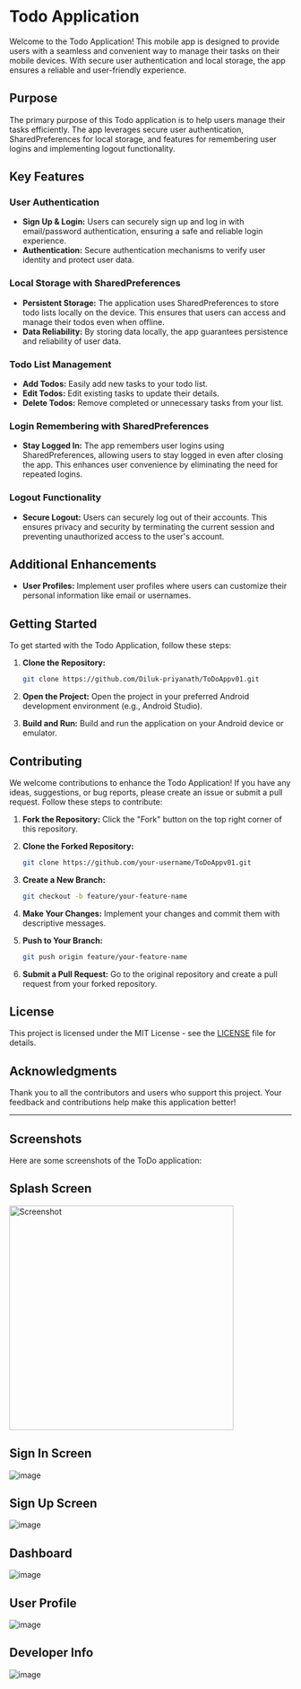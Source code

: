 # Todo Application

Welcome to the Todo Application! This mobile app is designed to provide users with a seamless and convenient way to manage their tasks on their mobile devices. With secure user authentication and local storage, the app ensures a reliable and user-friendly experience.

## Purpose

The primary purpose of this Todo application is to help users manage their tasks efficiently. The app leverages secure user authentication, SharedPreferences for local storage, and features for remembering user logins and implementing logout functionality.

## Key Features

### User Authentication

- **Sign Up & Login:** Users can securely sign up and log in with email/password authentication, ensuring a safe and reliable login experience.
- **Authentication:** Secure authentication mechanisms to verify user identity and protect user data.

### Local Storage with SharedPreferences

- **Persistent Storage:** The application uses SharedPreferences to store todo lists locally on the device. This ensures that users can access and manage their todos even when offline.
- **Data Reliability:** By storing data locally, the app guarantees persistence and reliability of user data.

### Todo List Management

- **Add Todos:** Easily add new tasks to your todo list.
- **Edit Todos:** Edit existing tasks to update their details.
- **Delete Todos:** Remove completed or unnecessary tasks from your list.

### Login Remembering with SharedPreferences

- **Stay Logged In:** The app remembers user logins using SharedPreferences, allowing users to stay logged in even after closing the app. This enhances user convenience by eliminating the need for repeated logins.

### Logout Functionality

- **Secure Logout:** Users can securely log out of their accounts. This ensures privacy and security by terminating the current session and preventing unauthorized access to the user's account.

## Additional Enhancements

- **User Profiles:** Implement user profiles where users can customize their personal information like email or usernames.

## Getting Started

To get started with the Todo Application, follow these steps:

1. **Clone the Repository:**
   ```bash
   git clone https://github.com/Diluk-priyanath/ToDoAppv01.git
   ```

2. **Open the Project:** Open the project in your preferred Android development environment (e.g., Android Studio).

3. **Build and Run:** Build and run the application on your Android device or emulator.

## Contributing

We welcome contributions to enhance the Todo Application! If you have any ideas, suggestions, or bug reports, please create an issue or submit a pull request. Follow these steps to contribute:

1. **Fork the Repository:**
   Click the "Fork" button on the top right corner of this repository.

2. **Clone the Forked Repository:**
   ```bash
   git clone https://github.com/your-username/ToDoAppv01.git
   ```

3. **Create a New Branch:**
   ```bash
   git checkout -b feature/your-feature-name
   ```

4. **Make Your Changes:**
   Implement your changes and commit them with descriptive messages.

5. **Push to Your Branch:**
   ```bash
   git push origin feature/your-feature-name
   ```

6. **Submit a Pull Request:** Go to the original repository and create a pull request from your forked repository.

## License

This project is licensed under the MIT License - see the [LICENSE](LICENSE) file for details.

## Acknowledgments

Thank you to all the contributors and users who support this project. Your feedback and contributions help make this application better!

---

## Screenshots

Here are some screenshots of the ToDo application:

## Splash Screen

<img src="https://github.com/Diluk-priyanath/ToDoAppv01/assets/121813107/371371e2-f1a2-41e1-8821-d4e6fb439850" alt="Screenshot" width="400"/>


## Sign In Screen

![image](https://github.com/Diluk-priyanath/ToDoAppv01/assets/121813107/ecf50fdb-2887-4c88-bc36-9a68c83c28c9)


## Sign Up Screen

![image](https://github.com/Diluk-priyanath/ToDoAppv01/assets/121813107/89c26ce2-7265-4273-b38f-5b9c144265fa)

## Dashboard

![image](https://github.com/Diluk-priyanath/ToDoAppv01/assets/121813107/0ba48336-d383-4fb9-ad18-3f720a4804ba)


## User Profile

![image](https://github.com/Diluk-priyanath/ToDoAppv01/assets/121813107/ec90de2e-79d3-40d8-8a38-37c54414846c)


## Developer Info

![image](https://github.com/Diluk-priyanath/ToDoAppv01/assets/121813107/40583daf-f796-467b-8793-93051efc36e6)


